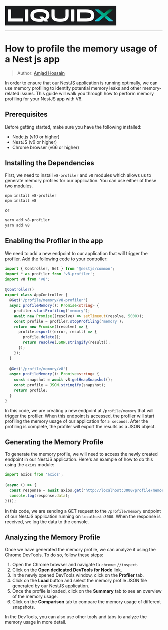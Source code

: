 ![LiquidXLogo.png](./img/LiquidXLogoDarkBg.png)

---

# How to profile the memory usage of a Nest js app

> Author: [Amjad Hossain](https://www.linkedin.com/in/md-amjad-hossain-rahat/)

In order to ensure that our NestJS application is running optimally, we can use memory profiling to identify potential memory leaks and other memory-related issues. This guide will walk you through how to perform memory profiling for your NestJS app with V8.

## Prerequisites

Before getting started, make sure you have the following installed:

- Node.js (v10 or higher)
- NestJS (v6 or higher)
- Chrome browser (v66 or higher)

## Installing the Dependencies

First, we need to install `v8-profiler` and `v8` modules which allows us to generate memory profiles for our application. You can use either of these two modules. 

```bash
npm install v8-profiler
npm install v8
```
or
```bash
yarn add v8-profiler
yarn add v8
```

## Enabling the Profiler in the app

We need to add a new endpoint to our application that will trigger the profiler. Add the following code to your controller:

```typescript
import { Controller, Get } from '@nestjs/common';
import * as profiler from 'v8-profiler';
import v8 from 'v8';

@Controller()
export class AppController {
  @Get('/profile/memory/v8-profiler')
  async profileMemory(): Promise<string> {
    profiler.startProfiling('memory');
    await new Promise((resolve) => setTimeout(resolve, 5000));
    const profile = profiler.stopProfiling('memory');
    return new Promise((resolve) => {
      profile.export((error, result) => {
        profile.delete();
        return resolve(JSON.stringify(result));
      });
    });
  }

  @Get('/profile/memory/v8')
  async profileMemory(): Promise<string> {
    const snapshot = await v8.getHeapSnapshot();
    const profile = JSON.stringify(snapshot);
    return profile;
  }
}
```

In this code, we are creating a new endpoint at `/profile/memory` that will trigger the profiler. When this endpoint is accessed, the profiler will start profiling the memory usage of our application for `5 seconds`. After the profiling is complete, the profiler will export the results as a JSON object.

## Generating the Memory Profile
To generate the memory profile, we will need to access the newly created endpoint in our NestJS application. Here's an example of how to do this using the `axios` module:

```typescript
import axios from 'axios';

(async () => {
  const response = await axios.get('http://localhost:3000/profile/memory');
  console.log(response.data);
})();
```

In this code, we are sending a GET request to the `/profile/memory` endpoint of our NestJS application running on `localhost:3000`. When the response is received, we log the data to the console.

## Analyzing the Memory Profile

Once we have generated the memory profile, we can analyze it using the Chrome DevTools. To do so, follow these steps:

1. Open the Chrome browser and navigate to `chrome://inspect`.
2. Click on the **Open dedicated DevTools for Node** link.
3. In the newly opened DevTools window, click on the **Profiler** tab.
4. Click on the **Load** button and select the memory profile JSON file generated by our NestJS application.
5. Once the profile is loaded, click on the **Summary** tab to see an overview of the memory usage.
6. Click on the **Comparison** tab to compare the memory usage of different snapshots.

In the DevTools, you can also use other tools and tabs to analyze the memory usage in more detail.